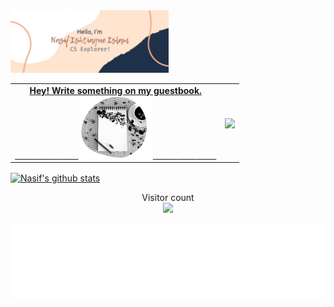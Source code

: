 <img height="100" alt="Hello, I'm Nasif. " src="https://raw.githubusercontent.com/oii-nasif/oii-nasif/master/images/header.jpg"> 

<table width="100%">
    <tr>
        <td align="center">
            <a href="https://github.com/oii-nasif/oii-nasif/issues/new?template=Guestbook_entry.md">
                <strong>Hey! Write something on my guestbook.</strong>
                <br />
                <span>&nbsp;&nbsp;&nbsp;&nbsp;&nbsp;&nbsp;&nbsp;&nbsp;</span> 
                <span>&nbsp;&nbsp;&nbsp;&nbsp;&nbsp;&nbsp;&nbsp;&nbsp;</span>                
                <span>&nbsp;&nbsp;&nbsp;&nbsp;&nbsp;&nbsp;&nbsp;&nbsp;</span> 
                <img height="100" alt="Book" src="https://raw.githubusercontent.com/oii-nasif/oii-nasif/master/images/guest_book.png"> 
                <span>&nbsp;&nbsp;&nbsp;&nbsp;&nbsp;&nbsp;&nbsp;&nbsp;</span> 
                <span>&nbsp;&nbsp;&nbsp;&nbsp;&nbsp;&nbsp;&nbsp;&nbsp;</span>
                <span>&nbsp;&nbsp;&nbsp;&nbsp;&nbsp;&nbsp;&nbsp;&nbsp;</span>                 
            </a>   
        </td>
        <td align="center">
            <a href="https://github.com/oii-nasif/github-readme-stats">
                <img align="center" src="https://github-readme-stats.vercel.app/api/top-langs/?username=oii-nasif&hide=glsl,python" />
            </a>
        </td>
    </tr>
</table>



<a href="https://github.com/oii-nasif/github-readme-stats">
  <img align="center" src="https://github-readme-stats.vercel.app/api?username=oii-nasif&show_icons=true&line_height=27" alt="Nasif's github stats" />
</a>

<p align="center"> 
  Visitor count<br>
  <img src="https://profile-counter.glitch.me/oii-nasif/count.svg" />
</p>

<!-- Footer -->
<div align="center">
    <img height="120" alt="Thanks for visiting me" width="100%" src="https://raw.githubusercontent.com/oii-nasif/oii-nasif/master/images/marquee.svg" />
    <br />
</div>